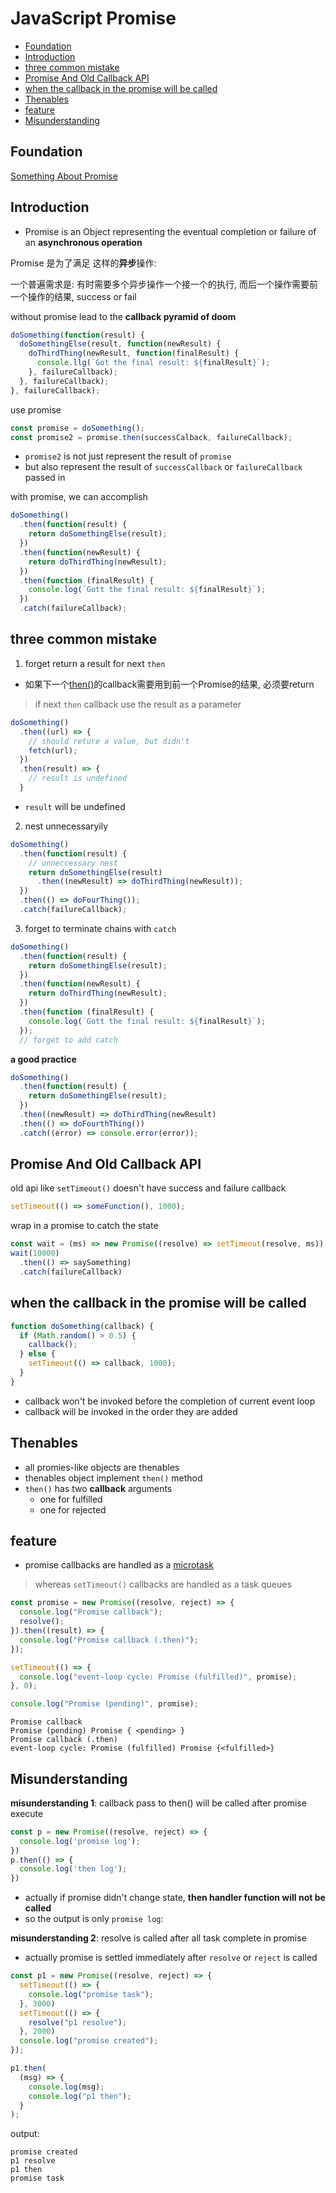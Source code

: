 # JavaScript Promise

- [Foundation](#foundation)
- [Introduction](#introduction)
- [three common mistake](#three-common-mistake)
- [Promise And Old Callback API](#promise-and-old-callback-api)
- [when the callback in the promise will be called](#when-the-callback-in-the-promise-will-be-called)
- [Thenables](#thenables)
- [feature](#feature)
- [Misunderstanding](#misunderstanding)

## Foundation

[Something About Promise](javascript-promise-foundation.md)

## Introduction

- Promise is an Object representing the eventual completion or failure of an **asynchronous operation**

Promise 是为了满足 这样的**异步**操作:

一个普遍需求是: 有时需要多个异步操作一个接一个的执行, 而后一个操作需要前一个操作的结果, success or fail

without promise lead to the **callback pyramid of doom**

```js
doSomething(function(result) {
  doSomethingElse(result, function(newResult) {
    doThirdThing(newResult, function(finalResult) {
      console.llg(`Got the final result: ${finalResult}`);
    }, failureCallback);
  }, failureCallback);
}, failureCallback);
```
use promise

```js
const promise = doSomething();
const promise2 = promise.then(successCalback, failureCallback);
```

- `promise2` is not just represent the result of `promise`
- but also represent the result of `successCallback` or `failureCallback` passed in

with promise, we can accomplish

```js
doSomething()
  .then(function(result) {
    return doSomethingElse(result);
  })
  .then(function(newResult) {
    return doThirdThing(newResult);
  })
  .then(function (finalResult) {
    console.log(`Gott the final result: ${finalResult}`);
  })
  .catch(failureCallback);
```

## three common mistake

1. forget return a result for next `then`

- 如果下一个[then()](javascript-promise-then.md)的callback需要用到前一个Promise的结果, 必须要return

> if next `then` callback use the result as a parameter

```js
doSomething()
  .then((url) => {
    // should reture a value, but didn't
    fetch(url);
  })
  .then(result) => {
    // result is undefined
  }
```

- `result` will be undefined

2. nest unnecessaryily

```js
doSomething()
  .then(function(result) {
    // unneccessary nest
    return doSomethingElse(result)
      .then((newResult) => doThirdThing(newResult));
  })
  .then(() => doFourThing());
  .catch(failureCallback);
```

3. forget to terminate chains with `catch`

```js
doSomething()
  .then(function(result) {
    return doSomethingElse(result);
  })
  .then(function(newResult) {
    return doThirdThing(newResult);
  })
  .then(function (finalResult) {
    console.log(`Gott the final result: ${finalResult}`);
  });
  // forget to add catch
```

**a good practice**

```js
doSomething()
  .then(function(result) {
    return doSomethingElse(result);
  })
  .then((newResult) => doThirdThing(newResult)
  .then(() => doFourthThing())
  .catch((error) => console.error(error));
```

## Promise And Old Callback API

old api like `setTimeout()` doesn't have success and failure callback

```js
setTimeout(() => someFunction(), 1000);
```

wrap in a promise to catch the state

```js
const wait = (ms) => new Promise((resolve) => setTimeout(resolve, ms));
wait(10000)
  .then(() => saySomething)
  .catch(failureCallback)
```

## when the callback in the promise will be called

```js
function doSomething(callback) {
  if (Math.random() > 0.5) {
    callback();
  } else {
    setTimeout(() => callback, 1000);
  }
}
```

- callback won't be invoked before the completion of current event loop 
- callback will be invoked in the order they are added

## Thenables

- all promies-like objects are thenables
- thenables object implement `then()` method
- `then()` has two **callback** arguments
  - one for fulfilled
  - one for rejected
## feature

- promise callbacks are handled as a [microtask](javascript-tasks-and-microtasks.md#microtasks)

> whereas `setTimeout()` callbacks are handled as a task queues

```js
const promise = new Promise((resolve, reject) => {
  console.log("Promise callback");
  resolve();
}).then((result) => {
  console.log("Promise callback (.then)");
});

setTimeout(() => {
  console.log("event-loop cycle: Promise (fulfilled)", promise);
}, 0);

console.log("Promise (pending)", promise);
```

```
Promise callback
Promise (pending) Promise { <pending> }
Promise callback (.then)
event-loop cycle: Promise (fulfilled) Promise {<fulfilled>}
```

## Misunderstanding

**misunderstanding 1**: callback pass to then() will be called after promise execute

```js
const p = new Promise((resolve, reject) => {
  console.log('promise log');
})
p.then(() => {
  console.log('then log');
})
```

- actually if promise didn't change state, **then handler function will not be called**
- so the output is only `promise log`:

**misunderstanding 2**: resolve is called after all task complete in promise

- actually promise is settled immediately after `resolve` or `reject` is called

```js
const p1 = new Promise((resolve, reject) => {
  setTimeout(() => {
    console.log("promise task");
  }, 3000)
  setTimeout(() => {
    resolve("p1 resolve");
  }, 2000)
  console.log("promise created");
});

p1.then(
  (msg) => {
    console.log(msg);
    console.log("p1 then");
  }
);
```

output:

```
promise created
p1 resolve
p1 then
promise task
```